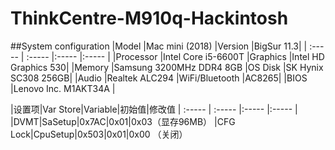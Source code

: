 # ThinkCentre-M910q-Hackintosh

##System configuration
|Model  |Mac mini (2018)  |Version	|BigSur 11.3|
| :----- | :----- |:----- |:----- |
|Processor |Intel Core i5-6600T	|Graphics	|Intel HD Graphics 530|
|Memory	   |Samsung 3200MHz DDR4 8GB	|OS Disk	|SK Hynix SC308 256GB|
|Audio	   |Realtek ALC294	|WiFi/Bluetooth	|AC8265|
|BIOS      |Lenovo Inc. M1AKT34A  |




|设置项|Var Store|Variable|初始值|修改值
| :----- | :----- |:----- |:----- |
|DVMT|SaSetup|0x7AC|0x01|0x03（显存96MB）
|CFG Lock|CpuSetup|0x503|0x01|0x00 （关闭）
